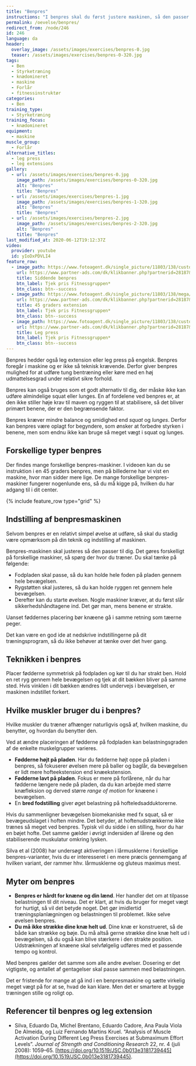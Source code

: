```yaml
---
title: "Benpres"
instructions: "I benpres skal du først justere maskinen, så den passer til dig. Du skal kunne holde hele foden i under hele bevægelsen. Stræk benene og bøj langsomt benene igen."
permalink: /oevelse/benpres/
redirect_from: /node/246
id: 246
language: da
header:
  overlay_image: /assets/images/exercises/benpres-0.jpg
  teaser: /assets/images/exercises/benpres-0-320.jpg
tags:
  - Ben
  - Styrketræning
  - knædomineret
  - maskine
  - Forlår
  - fitnessinstruktør
categories:
  - Ben
training_type: 
  - Styrketræning
training_focus: 
  - knædomineret
equipment:
  - maskine
muscle_group:
  - Forlår
alternative_titles:
  - leg press
  - leg extensions
gallery:
  - url: /assets/images/exercises/benpres-0.jpg
    image_path: /assets/images/exercises/benpres-0-320.jpg
    alt: "Benpres"
    title: "Benpres"
  - url: /assets/images/exercises/benpres-1.jpg
    image_path: /assets/images/exercises/benpres-1-320.jpg
    alt: "Benpres"
    title: "Benpres"
  - url: /assets/images/exercises/benpres-2.jpg
    image_path: /assets/images/exercises/benpres-2-320.jpg
    alt: "Benpres"
    title: "Benpres"
last_modified_at: 2020-06-12T19:12:37Z
video:
  provider: youtube
  id: yIoDxPDVLI4
feature_row:
  - image_path: https://www.fotoagent.dk/single_picture/11803/138/custom1/Relax_Fitness_Leg_Press_PL1008(1).jpg
    url: https://www.partner-ads.com/dk/klikbanner.php?partnerid=28187&bannerid=40368&htmlurl=https://www.fitnessgruppen.dk/relax-leg-press-pl1008/
    title: Siddende benpres
    btn_label: Tjek pris Fitnessgruppen*
    btn_class: btn--success
  - image_path: https://www.fotoagent.dk/single_picture/11803/138/mega/Relax_PL1211.jpg
    url: https://www.partner-ads.com/dk/klikbanner.php?partnerid=28187&bannerid=40368&htmlurl=https://www.fitnessgruppen.dk/relax-seated-leg-press/
    title: 45 graders extension
    btn_label: Tjek pris Fitnessgruppen*
    btn_class: btn--success
  - image_path: https://www.fotoagent.dk/single_picture/11803/138/custom1/Relax_PTT0116.jpg
    url: https://www.partner-ads.com/dk/klikbanner.php?partnerid=28187&bannerid=40368&htmlurl=https://www.fitnessgruppen.dk/relax-45-degree-leg-press/
    title: Leg press
    btn_label: Tjek pris Fitnessgruppen*
    btn_class: btn--success
---
```


Benpres hedder også leg extension eller leg press på engelsk. Benpres foregår i maskine og er ikke så teknisk krævende. Derfor giver benpres mulighed for at udføre tung bentræning eller køre med en høj udmattelsesgrad under relativt sikre forhold. 

Benpres kan også bruges som et godt alternativ til dig, der måske ikke kan udføre almindelige squat eller lunges. En af fordelene ved benpres er, at den ikke stiller høje krav til maven og ryggen til at stabilisere, så det bliver primært benene, der er den begrænsende faktor.

Benpres kræver mindre balance og smidighed end _squat_ og _lunges_. Derfor kan benpres være oplagt for begyndere, som ønsker at forbedre styrken i benene, men som endnu ikke kan bruge så meget vægt i squat og lunges.

## Forskellige typer benpres

Der findes mange forskellige benpres-maskiner. I videoen kan du se instruktion i en 45 graders benpres, men på billederne har vi vist en maskine, hvor man sidder mere lige. De mange forskellige benpres-maskiner fungerer nogenlunde ens, så du må kigge på, hvilken du har adgang til i dit center.

{% include feature_row type="grid" %}

## Indstilling af benpresmaskinen

Selvom benpres er en relativt simpel øvelse at udføre, så skal du stadig være opmærksom på din teknik og indstilling af maskinen. 

Benpres-maskinen skal justeres så den passer til dig. Det gøres forskelligt på forskellige maskiner, så spørg der hvor du træner. Du skal tænke på følgende:

- Fodpladen skal passe, så du kan holde hele foden på pladen gennem hele bevægelsen.
- Rygstøtten skal justeres, så du kan holde ryggen ret gennem hele bevægelsen.
- Derefter kan du starte øvelsen. Nogle maskiner kræver, at du først slår sikkerhedshåndtagene ind. Det gør man, mens benene er strakte.

Uanset føddernes placering bør knæene gå i samme retning som tæerne peger.

Det kan være en god ide at nedskrive indstillingerne på dit træningsprogram, så du ikke behøver at tænke over det hver gang.

## Teknikken i benpres

Placer fødderne symmetrisk på fodpladen og kør til du har strakt ben. Hold en ret ryg gennem hele bevægelsen og tjek at dit bækken bliver på samme sted. Hvis vinklen i dit bækken ændres lidt undervejs i bevægelsen, er maskinen indstillet forkert.

## Hvilke muskler bruger du i benpres? 

Hvilke muskler du træner afhænger naturligvis også af, hvilken maskine, du benytter, og hvordan du benytter den.

Ved at ændre placeringen af fødderne på fodpladen kan belastningsgraden af de enkelte muskelgrupper varieres.

- **Fødderne højt på pladen**. Har du fødderne højt oppe på pladen i benpres, så fokuserer øvelsen mere på baller og baglår, da bevægelsen er lidt mere hofteekstension end knæekstension.
- **Fødderne lavt på pladen**. Fokus er mere på forlårene, når du har fødderne længere nede på pladen, da du kan arbejde med større knæfleksion og derved større _range of motion_ for knæene i bevægelsen. 
- En **bred fodstilling** giver øget belastning på hofteledsadduktorerne. 

Hvis du sammenligner bevægelsen biomekaniske med fx squat, så er bevægeudslaget i hoften mindre. Det betyder, at hoftenudstrækkerne ikke trænes så meget ved benpres. Typisk vil du sidde i en stilling, hvor du har en bøjet hofte. Det samme gælder i øvrigt indersiden af lårene og den stabiliserende muskulatur omkring lysken.

Silva et al (2008) har undersøgt aktiveringen i lårmusklerne i forskellige benpres-varianter, hvis du er interesseret i en mere præcis gennemgang af hvilken variant, der rammer hhv. lårmusklerne og gluteus maximus mest.

## Myter om benpres

- **Benpres er hårdt for knæne og din lænd**. Her handler det om at tilpasse belastningen til dit niveau. Det er klart, at hvis du bruger for meget vægt for hurtigt, så vil det betyde noget. Det gør imidlertid træningsplanlægningen og belastningen til problemet. Ikke selve øvelsen benpres.
- **Du må ikke strække dine knæ helt ud**. Dine knæ er konstrueret, så de både kan strække og bøje. Du må altså gerne strække dine knæ helt ud i bevægelsen, så du også kan blive stærkere i den strakte position. Udstrækningen af knæene skal selvfølgelig udføres med et passende tempo og kontrol.

Med benpres gælder det samme som alle andre øvelser. Dosering er det vigtigste, og antallet af gentagelser skal passe sammen med belastningen.

Det er fristende for mange at gå ind i en benpresmaskine og sætte virkelig meget vægt på for at se, hvad de kan klare. Men det er smartere at bygge træningen stille og roligt op. 

## Referencer til benpres og leg extension

- Silva, Eduardo Da, Michel Brentano, Eduardo Cadore, Ana Paula Viola De Almeida, og Luiz Fernando Martins Kruel. “Analysis of Muscle Activation During Different Leg Press Exercises at Submaximum Effort Levels”. _Journal of Strength and Conditioning Research_ 22, nr. 4 (juli 2008): 1059–65. [https://doi.org/10.1519/JSC.0b013e3181739445](https://doi.org/10.1519/JSC.0b013e3181739445).

